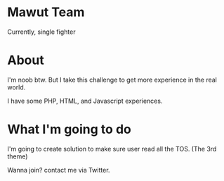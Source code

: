 Mawut Team
==========

Currently, single fighter

About
=====

I'm noob btw. But I take this challenge to get more experience in the real world.

I have some PHP, HTML, and Javascript experiences.

What I'm going to do
====================

I'm going to create solution to make sure user read all the TOS. (The 3rd theme)

Wanna join? contact me via Twitter.